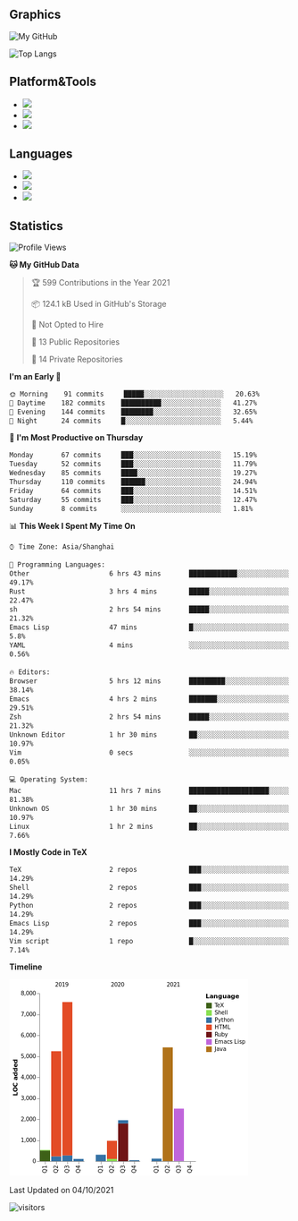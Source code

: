 ## Graphics

![My GitHub](https://github-readme-stats.vercel.app/api?username=SteamedFish&count_private=true&show_icons=true&theme=buefy&include_all_commits=false)

![Top Langs](https://github-readme-stats.vercel.app/api/top-langs/?username=SteamedFish&theme=buefy&hide=ruby&count_private=true&show_icons=true&layout=compact)

## Platform&Tools

* [![](https://img.shields.io/badge/ArchLinux--purple?style=flat-square&logo=ArchLinux)](https://www.archlinux.org/)
* [![](https://img.shields.io/badge/Gentoo-testing-purple?style=flat-square&logo=Gentoo)](https://www.gentoo.org/)
* [![](https://img.shields.io/badge/Doom%20Emacs-28-blue?style=flat-square&logo=Gnu%20emacs&logoColor=white)](https://www.gnu.org/software/emacs/)

## Languages

* [![](https://img.shields.io/badge/-Python-3776AB?style=flat-square&logo=python&logoColor=white)](https://www.python.org/)
* [![](https://img.shields.io/badge/-Bash-00ADD8?style=flat-square&logo=Gnu-bash&logoColor=white)](https://www.gnu.org/software/bash/)
* [![](https://img.shields.io/badge/-Go-00ADD8?style=flat-square&logo=go&logoColor=white)](https://golang.org/)

## Statistics

<!--START_SECTION:waka-->
![Profile Views](http://img.shields.io/badge/Profile%20Views-3-blue)

**🐱 My GitHub Data** 

> 🏆 599 Contributions in the Year 2021
 > 
> 📦 124.1 kB Used in GitHub's Storage 
 > 
> 🚫 Not Opted to Hire
 > 
> 📜 13 Public Repositories 
 > 
> 🔑 14 Private Repositories  
 > 
**I'm an Early 🐤** 

```text
🌞 Morning    91 commits     █████░░░░░░░░░░░░░░░░░░░░   20.63% 
🌆 Daytime    182 commits    ██████████░░░░░░░░░░░░░░░   41.27% 
🌃 Evening    144 commits    ████████░░░░░░░░░░░░░░░░░   32.65% 
🌙 Night      24 commits     █░░░░░░░░░░░░░░░░░░░░░░░░   5.44%

```
📅 **I'm Most Productive on Thursday** 

```text
Monday       67 commits     ███░░░░░░░░░░░░░░░░░░░░░░   15.19% 
Tuesday      52 commits     ███░░░░░░░░░░░░░░░░░░░░░░   11.79% 
Wednesday    85 commits     ████░░░░░░░░░░░░░░░░░░░░░   19.27% 
Thursday     110 commits    ██████░░░░░░░░░░░░░░░░░░░   24.94% 
Friday       64 commits     ███░░░░░░░░░░░░░░░░░░░░░░   14.51% 
Saturday     55 commits     ███░░░░░░░░░░░░░░░░░░░░░░   12.47% 
Sunday       8 commits      ░░░░░░░░░░░░░░░░░░░░░░░░░   1.81%

```


📊 **This Week I Spent My Time On** 

```text
⌚︎ Time Zone: Asia/Shanghai

💬 Programming Languages: 
Other                    6 hrs 43 mins       ████████████░░░░░░░░░░░░░   49.17% 
Rust                     3 hrs 4 mins        █████░░░░░░░░░░░░░░░░░░░░   22.47% 
sh                       2 hrs 54 mins       █████░░░░░░░░░░░░░░░░░░░░   21.32% 
Emacs Lisp               47 mins             █░░░░░░░░░░░░░░░░░░░░░░░░   5.8% 
YAML                     4 mins              ░░░░░░░░░░░░░░░░░░░░░░░░░   0.56%

🔥 Editors: 
Browser                  5 hrs 12 mins       █████████░░░░░░░░░░░░░░░░   38.14% 
Emacs                    4 hrs 2 mins        ███████░░░░░░░░░░░░░░░░░░   29.51% 
Zsh                      2 hrs 54 mins       █████░░░░░░░░░░░░░░░░░░░░   21.32% 
Unknown Editor           1 hr 30 mins        ██░░░░░░░░░░░░░░░░░░░░░░░   10.97% 
Vim                      0 secs              ░░░░░░░░░░░░░░░░░░░░░░░░░   0.05%

💻 Operating System: 
Mac                      11 hrs 7 mins       ████████████████████░░░░░   81.38% 
Unknown OS               1 hr 30 mins        ██░░░░░░░░░░░░░░░░░░░░░░░   10.97% 
Linux                    1 hr 2 mins         ██░░░░░░░░░░░░░░░░░░░░░░░   7.66%

```

**I Mostly Code in TeX** 

```text
TeX                      2 repos             ███░░░░░░░░░░░░░░░░░░░░░░   14.29% 
Shell                    2 repos             ███░░░░░░░░░░░░░░░░░░░░░░   14.29% 
Python                   2 repos             ███░░░░░░░░░░░░░░░░░░░░░░   14.29% 
Emacs Lisp               2 repos             ███░░░░░░░░░░░░░░░░░░░░░░   14.29% 
Vim script               1 repo              █░░░░░░░░░░░░░░░░░░░░░░░░   7.14%

```


**Timeline**

![Chart not found](https://raw.githubusercontent.com/SteamedFish/SteamedFish/master/charts/bar_graph.png) 


 Last Updated on 04/10/2021
<!--END_SECTION:waka-->

![visitors](https://visitor-badge.laobi.icu/badge?page_id=SteamedFish.SteamedFish)
